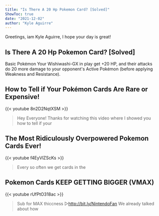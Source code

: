 ```yaml
---
title: "Is There A 20 Hp Pokemon Card? [Solved]"
ShowToc: true 
date: "2021-12-02"
author: "Kyle Aguirre" 
---
```


Greetings, iam Kyle Aguirre, I hope your day is great!
## Is There A 20 Hp Pokemon Card? [Solved]
 Basic Pokémon Your Wishiwashi-GX in play get +20 HP, and their attacks do 20 more damage to your opponent's Active Pokémon (before applying Weakness and Resistance).

## How to Tell if Your Pokémon Cards Are Rare or Expensive!
{{< youtube 8n2D2NqtXSM >}}
>Hey Everyone! Thanks for watching this video where I showed you how to tell if your 

## The Most Ridiculously Overpowered Pokemon Cards Ever!
{{< youtube f4EyVlZScKs >}}
>Every so often we get cards in the 

## Pokemon Cards KEEP GETTING BIGGER (VMAX)
{{< youtube rUfPtO318ac >}}
>Sub for MAX thiccness ▻http://bit.ly/NintendoFan We already talked about how 

